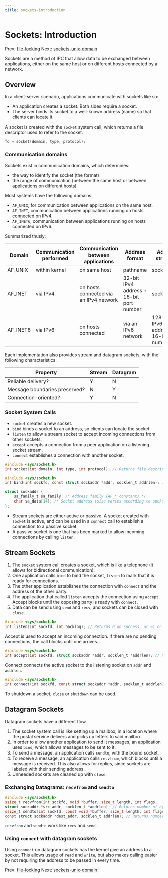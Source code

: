 ```yaml
---
title: sockets-introduction
---
```


# Sockets: Introduction

Prev: [file-locking](file-locking.md) Next: [sockets-unix-domain](sockets-unix-domain.md)

Sockets are a method of IPC that allow data to be exchanged between applications, either on the same host or on different hosts connected by a network.

## Overview

In a client-server scenario, applications communicate with sockets like so:

- An application creates a socket. Both sides require a socket.
- The server binds its socket to a well-known address (name) so that clients can locate it.

A socket is created with the `socket` system call, which returns a file descriptor used to refer to the socket.
```c
fd = socket(domain, type, protocol);
```

### Communication domains

Sockets exist in communication domains, which determines:

- the way to identify the socket (the format)
- the range of communication (between the same host or between applications on different hosts)

Most systems have the following domains:

- `AF_UNIX`, for communication between applications on the same host.
- `AF_INET`, communication between applications running on hosts connected on IPv4.
- `AF_INET6`, communication between applications running on hosts connected on IPv6.

Summarized thusly:


| Domain   | Communication performed | Communication between applications     | Address format                           | Address structure                         |
|----------|-------------------------|----------------------------------------|------------------------------------------|-------------------------------------------|
| AF_UNIX  | within kernel           | on same host                           | pathname                                 | sockaddr_un                               |
| AF_INET  | via IPv4                | on hosts connected via an IPv4 network | 32-bit IPv4 address + 16-bit port number | sockaddr_in                               |
| AF_INET6 | via IPv6                | on hosts connected                     | via an IPv6 network                      | 128-bit IPv6 address + 16-bit port number | sockaddr_in6 |

Each implementation also provides stream and datagram sockets, with the following characteristics:

| Property                      | Stream | Datagram |
|-------------------------------|--------|----------|
| Reliable delivery?            | Y      | N        |
| Message boundaries preserved? | N      | Y        |
| Connection-oriented?          | Y      | N        |

### Socket System Calls

- `socket` creates a new socket.
- `bind` binds a socket to an address, so clients can locate the socket.
- `listen` to allow a stream socket to accept incoming connections from other sockets.
- `accept` accepts a connection from a peer application on a listening socket stream.
- `connect` establishes a connection with another socket.

```c
#include <sys/socket.h>
int socket(int domain, int type, int protocol); // Returns file descriptor on success, or –1 on error
```

```c
#include <sys/socket.h>
int bind(int sockfd, const struct sockaddr *addr, socklen_t addrlen); // Returns 0 on success, or –1 on error
```

```c
struct sockaddr {
    sa_family_t sa_family; /* Address family (AF_* constant) */
    char sa_data[14]; /* Socket address (size varies according to socket domain) */
};
```

- Stream sockets are either active or passive. A socket created with `socket` is active, and can be used in a `connect` call to establish a connection to a passive socket.
- A passive socket is one that has been marked to allow incoming connections by calling `listen`.

## Stream Sockets

1. The `socket` system call creates a socket, which is like a telephone (it allows for bidirectional communication).
2. One application calls `bind` to bind the socket, `listen` to mark that it is ready for connections.
3. The other application establishes the connection with `connect` and the address of the other party.
4. The application that called `listen` accepts the connection using `accept`. Accept blocks until the opposing party is ready with `connect`.
5. Data can be send using `send` and `recv`, and sockets can be closed with `close`.

```c
#include <sys/socket.h>
int listen(int sockfd, int backlog); // Returns 0 on success, or –1 on error
```

Accept is used to accept an incoming connection. If there are no pending connections, the call blocks until one arrives.

```c
#include <sys/socket.h>
int accept(int sockfd, struct sockaddr *addr, socklen_t *addrlen); // Returns file descriptor on success, or –1 on error
```

Connect connects the active socket to the listening socket on `addr` and `addrlen`.

```c
#include <sys/socket.h>
int connect(int sockfd, const struct sockaddr *addr, socklen_t addrlen); // Returns 0 on success, or –1 on error
```

To shutdown a socket, `close` or `shutdown` can be used.

## Datagram Sockets

Datagram sockets have a different flow.

1. The socket system call is like setting up a mailbox, in a location where the postal service delivers and picks up letters to said mailbox.
2. In order to allow another application to send it messages, an application uses `bind`, which allows messages to be sent to it.
3. To send a message, an application calls `sendto`, with the bound socket.
4. To receive a message, an application calls `recvfrom`, which blocks until a message is received. This also allows for replies, since sockets are labeled with their sending address.
5. Unneeded sockets are cleaned up with `close`.

### Exchanging Datagrams: `recvfrom` and `sendto`

```c
#include <sys/socket.h>
ssize_t recvfrom(int sockfd, void *buffer, size_t length, int flags,
struct sockaddr *src_addr, socklen_t *addrlen); // Returns number of bytes received, 0 on EOF, or –1 on error
ssize_t sendto(int sockfd, const void *buffer, size_t length, int flags,
const struct sockaddr *dest_addr, socklen_t addrlen); // Returns number of bytes sent, or –1 on error
```

`recvfrom` and `sendto` work like `recv` and `send`.

### Using `connect` with datagram sockets

Using `connect` on datagram sockets has the kernel give an address to a socket. This allows usage of `read` and `write`, but also makes calling easier by not requiring the address to be passed in every time.

Prev: [file-locking](file-locking.md) Next: [sockets-unix-domain](sockets-unix-domain.md)
